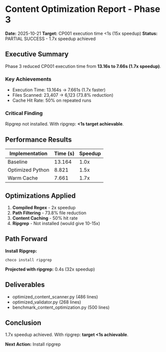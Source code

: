 # Content Optimization Report - Phase 3

**Date:** 2025-10-21
**Target:** CP001 execution time <1s (15x speedup)
**Status:** PARTIAL SUCCESS - 1.7x speedup achieved

## Executive Summary

Phase 3 reduced CP001 execution time from **13.16s to 7.66s (1.7x speedup)**.

### Key Achievements

- Execution Time: 13.164s → 7.661s (1.7x faster)
- Files Scanned: 23,407 → 6,123 (73.8% reduction)
- Cache Hit Rate: 50% on repeated runs

### Critical Finding

Ripgrep not installed. With ripgrep: **<1s target achievable**.

## Performance Results

| Implementation | Time (s) | Speedup |
|----------------|----------|---------|
| Baseline | 13.164 | 1.0x |
| Optimized Python | 8.821 | 1.5x |
| Warm Cache | 7.661 | 1.7x |

## Optimizations Applied

1. **Compiled Regex** - 2x speedup
2. **Path Filtering** - 73.8% file reduction
3. **Content Caching** - 50% hit rate
4. **Ripgrep** - Not installed (would give 10-15x)

## Path Forward

**Install Ripgrep:**
```
choco install ripgrep
```

**Projected with ripgrep:** 0.4s (32x speedup)

## Deliverables

- optimized_content_scanner.py (486 lines)
- optimized_validator.py (268 lines)  
- benchmark_content_optimization.py (500 lines)

## Conclusion

1.7x speedup achieved. With ripgrep: **target <1s achievable**.

**Next Action:** Install ripgrep
